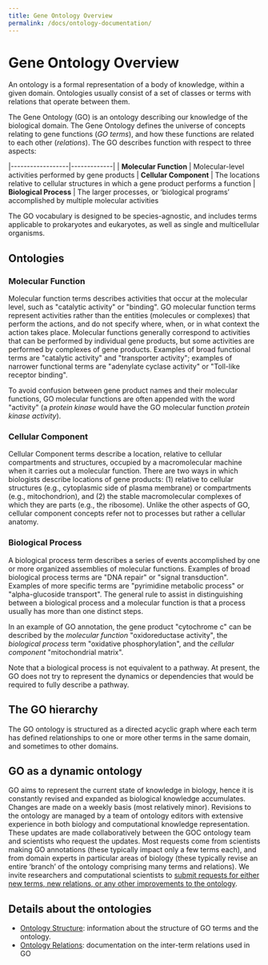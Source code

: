 ```yaml
---
title: Gene Ontology Overview
permalink: /docs/ontology-documentation/
---
```


# Gene Ontology Overview
An ontology is a formal representation of a body of knowledge, within a given domain. Ontologies usually consist of a set of classes or terms with relations that operate between them. 

The Gene Ontology (GO) is an ontology describing our knowledge of the biological domain. The Gene Ontology defines the universe of concepts relating to gene functions (*GO terms*), and how these functions are related to each other (*relations*). The GO describes function with respect to three aspects:

|------------------|-------------|
| **Molecular Function** | Molecular-level activities performed by gene products
| **Cellular Component** | The locations relative to cellular structures in which a gene product performs a function
| **Biological Process** | The larger processes, or ‘biological programs’ accomplished by multiple molecular activities

The GO vocabulary is designed to be species-agnostic, and includes terms applicable to prokaryotes and eukaryotes, as well as single and multicellular organisms.

## Ontologies
### Molecular Function
Molecular function terms describes activities that occur at the molecular level, such as "catalytic activity" or "binding". GO molecular function terms represent activities rather than the entities (molecules or complexes) that perform the actions, and do not specify where, when, or in what context the action takes place. Molecular functions generally correspond to activities that can be performed by individual gene products, but some activities are performed by complexes of gene products. Examples of broad functional terms are "catalytic activity" and "transporter activity"; examples of narrower functional terms are "adenylate cyclase activity" or "Toll-like receptor binding".

To avoid confusion between gene product names and their molecular functions, GO molecular functions are often appended with the word "activity" (a *protein kinase* would have the GO molecular function *protein kinase activity*).

### Cellular Component
Cellular Component terms describe a location, relative to cellular compartments and structures, occupied by a macromolecular machine when it carries out a molecular function. There are two ways in which biologists describe locations of gene products: (1) relative to cellular structures (e.g., cytoplasmic side of plasma membrane) or compartments (e.g., mitochondrion), and (2) the stable macromolecular complexes of which they are parts (e.g., the ribosome). Unlike the other aspects of GO, cellular component concepts refer not to processes but rather a cellular anatomy.

### Biological Process
A biological process term describes a series of events accomplished by one or more organized assemblies of molecular functions. Examples of broad biological process terms are "DNA repair" or "signal transduction". Examples of more specific terms are "pyrimidine metabolic process" or "alpha-glucoside transport". The general rule to assist in distinguishing between a biological process and a molecular function is that a process usually has more than one distinct steps.

In an example of GO annotation, the gene product "cytochrome c" can be described by the *molecular function* "oxidoreductase activity", the *biological process* term "oxidative phosphorylation", and the *cellular component* "mitochondrial matrix".

Note that a biological process is not equivalent to a pathway. At present, the GO does not try to represent the dynamics or dependencies that would be required to fully describe a pathway.

## The GO hierarchy
The GO ontology is structured as a directed acyclic graph where each term has defined relationships to one or more other terms in the same domain, and sometimes to other domains. 

## GO as a dynamic ontology 
GO aims to represent the current state of knowledge in biology, hence it is constantly revised and expanded as biological knowledge accumulates. Changes are made on a weekly basis (most relatively minor). Revisions to the ontology are managed by a team of ontology editors with extensive experience in both biology and computational knowledge representation. These updates are made collaboratively between the GOC ontology team and scientists who request the updates. Most requests come from scientists making GO annotations (these typically impact only a few terms each), and from domain experts in particular areas of biology (these typically revise an entire ‘branch’ of the ontology comprising many terms and relations). We invite researchers and computational scientists to [submit requests for either new terms, new relations, or any other improvements to the ontology](/docs/contributing-to-go-terms/).

## Details about the ontologies
* [Ontology Structure](/docs/ontology/): information about the structure of GO terms and the ontology.
* [Ontology Relations](/docs/ontology-relations/): documentation on the inter-term relations used in GO



